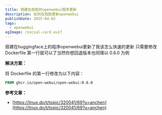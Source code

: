 ```yaml
---
title: 搭建在抱脸的openwebui程序更新
description: 如何在抱脸更新openwebui
publishDate: 2025-04-02
tags:
  - openwebui
ogImage: /social-card.avif
---
```

搭建在huggingface上的程序openwebui更新了我该怎么快速的更新
只需要修改 Dockerfile 第一行就可以了当然你想回退版本也同理以 0.6.0 为例

**解决方案：**

将 Dockerfile 的第一行修改为以下内容：

```dockerfile
FROM ghcr.io/open-webui/open-webui:0.6.0
```

**参考文章：**

*   [https://linux.do/t/topic/320041/69?u=anchen](https://linux.do/t/topic/320041/69?u=anchen)
